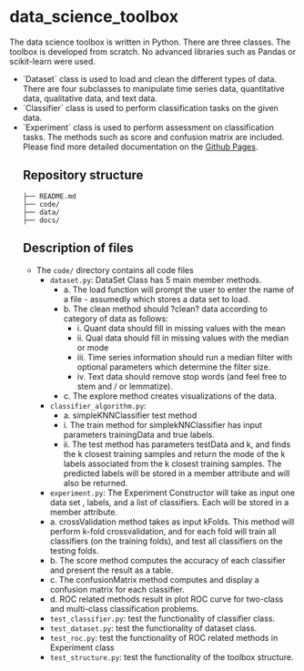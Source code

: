 # data_science_toolbox

The data science toolbox is written in Python. There are three classes. The toolbox is developed from scratch. No advanced libraries such as Pandas or scikit-learn were used. <br>
<ul>
<li> `Dataset` class is used to load and clean the different types of data. There are four subclasses to manipulate time series data, quantitative data, qualitative data, and text data. 
<li> `Classifier` class is used to perform classification tasks on the given data. 
<li> `Experiment` class is used to perform assessment on classification tasks. The methods such as score and confusion matrix are included. <br>
Please find more detailed documentation on the <a href="https://nixiaojing.github.io/data_science_toolbox/annotated.html">Github Pages</a>. 

## Repository structure

```.
├── README.md
├── code/
├── data/
├── docs/

```

## Description of files


* The `code/` directory contains all code files
    * `dataset.py`: DataSet Class has 5 main member methods. 
    	* a. The load function will prompt the user to enter the name of a file - assumedly which stores a data set to load.
		* b. The clean method should ?clean? data according to category of data as follows:
			* i. Quant data should fill in missing values with the mean
			* ii. Qual data should fill in missing values with the median or mode
			* iii. Time series information should run a median filter with optional parameters which determine the filter size.
			* iv. Text data should remove stop words (and feel free to stem and / or lemmatize).
		* c. The explore method creates visualizations of the data. 
    * `classifier_algorithm.py`: 
    	* a. simpleKNNClassifier test method 
		* i. The train method for simplekNNClassifier has input parameters trainingData and true labels. 
		* ii. The test method has parameters testData and k, and finds the k closest training samples and return the mode of the k labels associated from the k closest training samples. The predicted labels will be stored in a member attribute and will also be returned.
    * `experiment.py`: The Experiment Constructor will take as input one data set , labels, and a list of classifiers. Each will be stored in a member attribute.
	* a. crossValidation method takes as input kFolds. This method will perform k-fold crossvalidation, and for each fold will train all classifiers (on the training folds), and test all classifiers on the testing folds.
	* b. The score method computes the accuracy of each classifier and present the result as a table.
	* c. The confusionMatrix method computes and display a confusion matrix for each classifier.
	* d. ROC related methods result in plot ROC curve for two-class and multi-class classification problems.
    * `test_classifier.py`: test the functionality of classifier class.
    * `test_dataset.py`: test the functionality of dataset class.
    * `test_roc.py`: test the functionality of ROC related methods in Experiment class 
    * `test_structure.py`: test the functionality of the toolbox structure.


